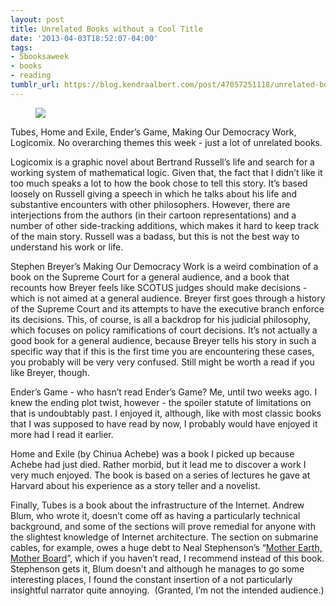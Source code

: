 ```yaml
---
layout: post
title: Unrelated Books without a Cool Title
date: '2013-04-03T18:52:07-04:00'
tags:
- 5booksaweek
- books
- reading
tumblr_url: https://blog.kendraalbert.com/post/47057251118/unrelated-books-without-a-cool-title
---
```

<figure class="tmblr-full" data-orig-height="137" data-orig-width="500"><img src="https://66.media.tumblr.com/74d46ec888dd67776eb8f9057baf7a04/d62ebccada4ca8da-81/s540x810/54303a2331b17f105d00698afb1f57bc81e1be0f.png" data-orig-height="137" data-orig-width="500"></figure>

Tubes, Home and Exile, Ender’s Game, Making Our Democracy Work, Logicomix.&nbsp;No overarching themes this week - just a lot of unrelated books.<!-- more -->

Logicomix is a graphic novel about Bertrand Russell’s life and search for a working system of mathematical logic. Given that, the fact that I didn’t like it too much speaks a lot to how the book chose to tell this story. It’s based loosely on Russell giving a speech in which he talks about his life and substantive encounters with other philosophers. However, there are interjections from the authors (in their cartoon representations) and a number of other side-tracking additions, which makes it hard to keep track of the main story. Russell was a badass, but this is not the best way to understand his work or life.

Stephen Breyer’s Making Our Democracy Work is a weird combination of a book on the Supreme Court for a general audience, and a book that recounts how Breyer feels like SCOTUS judges should make decisions - which is not aimed at a general audience. Breyer first goes through a history of the Supreme Court and its attempts to have the executive branch enforce its decisions. This, of course, is all a backdrop for his judicial philosophy, which focuses on policy ramifications of court decisions. It’s not actually a good book for a general audience, because Breyer tells his story in such a specific way that if this is the first time you are encountering these cases, you probably will be very very confused. Still might be worth a read if you like Breyer, though.

Ender’s Game - who hasn’t read Ender’s Game? Me, until two weeks ago. I knew the ending plot twist, however - the spoiler statute of limitations on that is undoubtably past. I enjoyed it, although, like with most classic books that I was supposed to have read by now, I probably would have enjoyed it more had I read it earlier.

Home and Exile (by Chinua Achebe) was a book I picked up because Achebe had just died. Rather morbid, but it lead me to discover a work I very much enjoyed. The book is based on a series of lectures he gave at Harvard about his experience as a story teller and a novelist.&nbsp;

Finally, Tubes is a book about the infrastructure of the Internet. Andrew Blum, who wrote it, doesn’t come off as having a particularly technical background, and some of the sections will prove remedial for anyone with the slightest knowledge of Internet architecture. The section on submarine cables, for example, owes a huge debt to Neal Stephenson’s “[Mother Earth, Mother Board](http://www.wired.com/wired/archive/4.12/ffglass_pr.html)”, which if you haven’t read, I recommend instead of this book. Stephenson gets it, Blum doesn’t and although he manages to go some interesting places, I found the constant insertion of a not particularly insightful narrator quite annoying. &nbsp;(Granted, I’m not the intended audience.)

